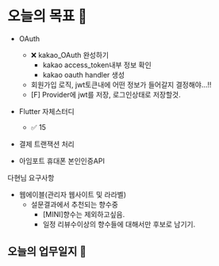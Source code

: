 # 오늘의 목표 🧆

- OAuth
	- ❌ kakao_OAuth 완성하기
		- kakao access_token내부 정보 확인
		- kakao oauth handler 생성
	- 회원가입 로직, jwt토큰내에 어떤 정보가 들어갈지 결정해야...!!
	- [F] Provider에 jwt를 저장, 로그인상태로 저장할것.

- Flutter 자체스터디
	- ✅ 15

- 결제 트랜잭션 처리

- 아임포트 휴대폰 본인인증API

다현님 요구사항
- 웹에이블(관리자 웹사이트 및 라라벨)
	- 설문결과에서 추천되는 향수중
		- [MINI]향수는 제외하고싶음.
		- 일정 리뷰수이상의 향수들에 대해서만 후보로 남기기.

## 오늘의 업무일지 📜

